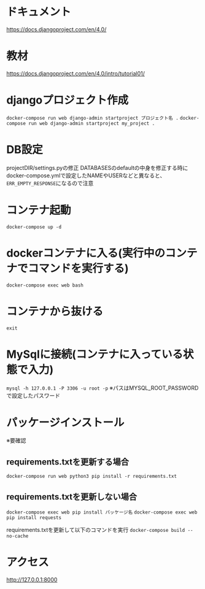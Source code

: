 # ドキュメント

https://docs.djangoproject.com/en/4.0/

# 教材

https://docs.djangoproject.com/en/4.0/intro/tutorial01/

# djangoプロジェクト作成

`docker-compose run web django-admin startproject プロジェクト名 .`
`docker-compose run web django-admin startproject my_project .`

# DB設定

projectDIR/settings.pyの修正
DATABASESのdefaultの中身を修正する時に
docker-compose.ymlで設定したNAMEやUSERなどと異なると、`ERR_EMPTY_RESPONSE`になるので注意


# コンテナ起動

`docker-compose up -d`

# dockerコンテナに入る(実行中のコンテナでコマンドを実行する)
`docker-compose exec web bash`

# コンテナから抜ける
`exit`

# MySqlに接続(コンテナに入っている状態で入力)
`mysql -h 127.0.0.1 -P 3306 -u root -p`
※パスはMYSQL_ROOT_PASSWORDで設定したパスワード

# パッケージインストール
※要確認

## requirements.txtを更新する場合

`docker-compose run web python3 pip install -r requirements.txt`

## requirements.txtを更新しない場合
`docker-compose exec web pip install パッケージ名`
`docker-compose exec web pip install requests`

requirements.txtを更新して以下のコマンドを実行
`docker-compose build --no-cache`

# アクセス

http://127.0.0.1:8000